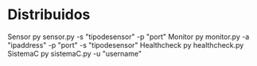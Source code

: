 # Distribuidos

Sensor
py sensor.py -s "tipodesensor" -p "port" 
Monitor 
py monitor.py -a "ipaddress" -p "port" -s "tipodesensor"
Healthcheck
py healthcheck.py
SistemaC
py sistemaC.py -u "username"
